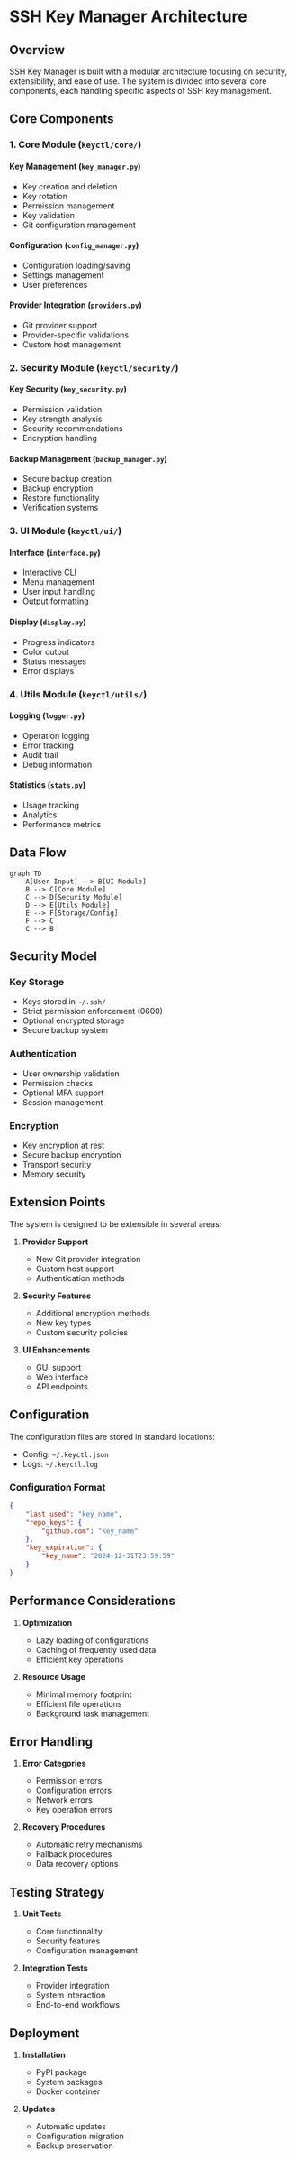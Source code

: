 # SSH Key Manager Architecture

## Overview

SSH Key Manager is built with a modular architecture focusing on security, extensibility, and ease of use. The system is divided into several core components, each handling specific aspects of SSH key management.

## Core Components

### 1. Core Module (`keyctl/core/`)

#### Key Management (`key_manager.py`)
- Key creation and deletion
- Key rotation
- Permission management
- Key validation
- Git configuration management

#### Configuration (`config_manager.py`)
- Configuration loading/saving
- Settings management
- User preferences

#### Provider Integration (`providers.py`)
- Git provider support
- Provider-specific validations
- Custom host management

### 2. Security Module (`keyctl/security/`)

#### Key Security (`key_security.py`)
- Permission validation
- Key strength analysis
- Security recommendations
- Encryption handling

#### Backup Management (`backup_manager.py`)
- Secure backup creation
- Backup encryption
- Restore functionality
- Verification systems

### 3. UI Module (`keyctl/ui/`)

#### Interface (`interface.py`)
- Interactive CLI
- Menu management
- User input handling
- Output formatting

#### Display (`display.py`)
- Progress indicators
- Color output
- Status messages
- Error displays

### 4. Utils Module (`keyctl/utils/`)

#### Logging (`logger.py`)
- Operation logging
- Error tracking
- Audit trail
- Debug information

#### Statistics (`stats.py`)
- Usage tracking
- Analytics
- Performance metrics

## Data Flow

```mermaid
graph TD
    A[User Input] --> B[UI Module]
    B --> C[Core Module]
    C --> D[Security Module]
    D --> E[Utils Module]
    E --> F[Storage/Config]
    F --> C
    C --> B
```

## Security Model

### Key Storage
- Keys stored in `~/.ssh/`
- Strict permission enforcement (0600)
- Optional encrypted storage
- Secure backup system

### Authentication
- User ownership validation
- Permission checks
- Optional MFA support
- Session management

### Encryption
- Key encryption at rest
- Secure backup encryption
- Transport security
- Memory security

## Extension Points

The system is designed to be extensible in several areas:

1. **Provider Support**
   - New Git provider integration
   - Custom host support
   - Authentication methods

2. **Security Features**
   - Additional encryption methods
   - New key types
   - Custom security policies

3. **UI Enhancements**
   - GUI support
   - Web interface
   - API endpoints

## Configuration

The configuration files are stored in standard locations:
- Config: `~/.keyctl.json`
- Logs: `~/.keyctl.log`

### Configuration Format
```json
{
    "last_used": "key_name",
    "repo_keys": {
        "github.com": "key_name"
    },
    "key_expiration": {
        "key_name": "2024-12-31T23:59:59"
    }
}
```

## Performance Considerations

1. **Optimization**
   - Lazy loading of configurations
   - Caching of frequently used data
   - Efficient key operations

2. **Resource Usage**
   - Minimal memory footprint
   - Efficient file operations
   - Background task management

## Error Handling

1. **Error Categories**
   - Permission errors
   - Configuration errors
   - Network errors
   - Key operation errors

2. **Recovery Procedures**
   - Automatic retry mechanisms
   - Fallback procedures
   - Data recovery options

## Testing Strategy

1. **Unit Tests**
   - Core functionality
   - Security features
   - Configuration management

2. **Integration Tests**
   - Provider integration
   - System interaction
   - End-to-end workflows

## Deployment

1. **Installation**
   - PyPI package
   - System packages
   - Docker container

2. **Updates**
   - Automatic updates
   - Configuration migration
   - Backup preservation 